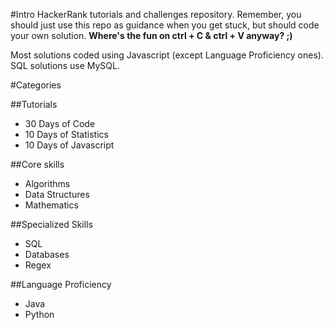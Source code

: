 #Intro
HackerRank tutorials and challenges repository.
Remember, you should just use this repo as guidance when you get stuck, but should code your own solution.
**Where's the fun on ctrl + C & ctrl + V anyway? ;)**

Most solutions coded using Javascript (except Language Proficiency ones).
SQL solutions use MySQL.

#Categories

##Tutorials
- 30 Days of Code
- 10 Days of Statistics
- 10 Days of Javascript

##Core skills
- Algorithms
- Data Structures
- Mathematics

##Specialized Skills
- SQL
- Databases
- Regex

##Language Proficiency
- Java
- Python


